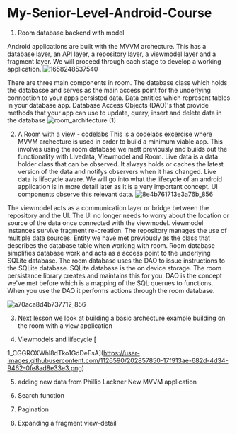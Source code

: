 # My-Senior-Level-Android-Course
1. Room database backend with model

Android applications are built with the MVVM archecture. This has a database layer, an API layer, a repository layer, a viewmodel layer and a fragment layer. We will proceed through each stage to develop a working application. 
![1658248537540](https://user-images.githubusercontent.com/1126590/202853062-6f5577f3-de44-435f-b1b8-a004da45ddb3.jpeg)

There are three main components in room. The database class which holds the databasse and serves as the main access point for the underlying connection to your apps persisted data. Data entities which represent tables in your database app. Database Access Objects (DAO)'s that provide methods that your app can use to update, query, insert and delete data in the database
![room_architecture (1)](https://user-images.githubusercontent.com/1126590/202853503-699be6e4-d9ca-45be-a9e1-10627f8795f1.png)

2. A Room with a view - codelabs
This is a codelabs excercise where MVVM archecture is used in order to build a minimum viable app. This involves using the room database we mett previously and builds out the functionality with Livedata, Viewmodel and Room. Live data is a data holder class that can be observed. It always holds or caches the latest version of the data and notifys observers when it has changed. Live data is lifecycle aware. We will go into what the lifecycle of an android application is in more detail later as it is a very important concept. UI components observe this relevant data. 
![8e4b761713e3a76b_856](https://user-images.githubusercontent.com/1126590/202856089-e0bd1e67-a7a7-466c-aa2b-7d8fa6a0638d.png)

The viewmodel acts as a communication layer or bridge between the repository and the UI. The UI no longer needs to worry about the location or source of the data once connected with the viewmodel. viewmodel instances survive fragment re-creation. The repository manages the use of multiple data sources. Entity we have met previously as the class that describes the database table when working with room. Room database simplifies database work and acts as a access point to the underlying SQLite database. The room database uses the DAO to issue instructions to the SQLite database. SQLite database is the on device storage. The room persistance library creates and maintains this for you. DAO is the concept we've met before which is a mapping of the SQL querues to functions. When you use the DAO it performs actions through the room database. 

![a70aca8d4b737712_856](https://user-images.githubusercontent.com/1126590/202856595-29c26150-902b-4338-bb07-932ca484063f.png)

3. Next lesson we look at building a basic archecture example building on the room with a view application
[
](https://github.com/android/architecture-components-samples/tree/master/BasicSample)

4. Viewmodels and lifecycle
[
](https://medium.com/androiddevelopers/viewmodels-a-simple-example-ed5ac416317e)[

1_CGGROXWhl8dTko1GdDeFsA](https://user-images.githubusercontent.com/1126590/202857850-17f913ae-682d-4d34-9462-0fe8ad8e33e3.png)

5. adding new data from Phillip Lackner New MVVM application
[
](https://www.youtube.com/watch?v=asuOWE5KuFM&list=PLQkwcJG4YTCRF8XiCRESq1IFFW8COlxYJ)

6. Search function

7. Pagination

8. Expanding a fragment view-detail 
